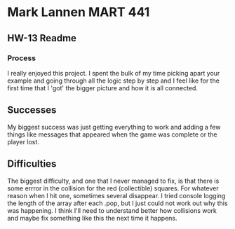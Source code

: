 # Mark Lannen MART 441
## HW-13 Readme

### Process
I really enjoyed this project. I spent the bulk of my time picking apart your example
and going through all the logic step by step and I feel like for the first time that
I 'got' the bigger picture and how it is all connected.

## Successes
My biggest success was just getting everything to work and adding a few things like
messages that appeared when the game was complete or the player lost.

## Difficulties

The biggest difficulty, and one that I never managed to fix, is that there is some
errror in the collision for the red (collectible) squares. For whatever reason when I
hit one, sometimes several disappear. I tried console logging the length of the array
after each .pop, but I just could not work out why this was happening. I think I'll
need to understand better how collisions work and maybe fix something like this
the next time it happens.   
